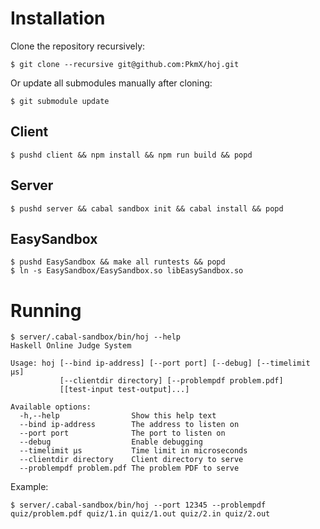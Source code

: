 # Installation

Clone the repository recursively:
```
$ git clone --recursive git@github.com:PkmX/hoj.git
```

Or update all submodules manually after cloning:
```
$ git submodule update
```

## Client

```
$ pushd client && npm install && npm run build && popd
```

## Server

```
$ pushd server && cabal sandbox init && cabal install && popd
```

## EasySandbox

```
$ pushd EasySandbox && make all runtests && popd
$ ln -s EasySandbox/EasySandbox.so libEasySandbox.so
```

# Running

```
$ server/.cabal-sandbox/bin/hoj --help
Haskell Online Judge System

Usage: hoj [--bind ip-address] [--port port] [--debug] [--timelimit μs]
           [--clientdir directory] [--problempdf problem.pdf]
           [[test-input test-output]...]

Available options:
  -h,--help                Show this help text
  --bind ip-address        The address to listen on
  --port port              The port to listen on
  --debug                  Enable debugging
  --timelimit μs           Time limit in microseconds
  --clientdir directory    Client directory to serve
  --problempdf problem.pdf The problem PDF to serve
```

Example:

```
$ server/.cabal-sandbox/bin/hoj --port 12345 --problempdf quiz/problem.pdf quiz/1.in quiz/1.out quiz/2.in quiz/2.out
```
